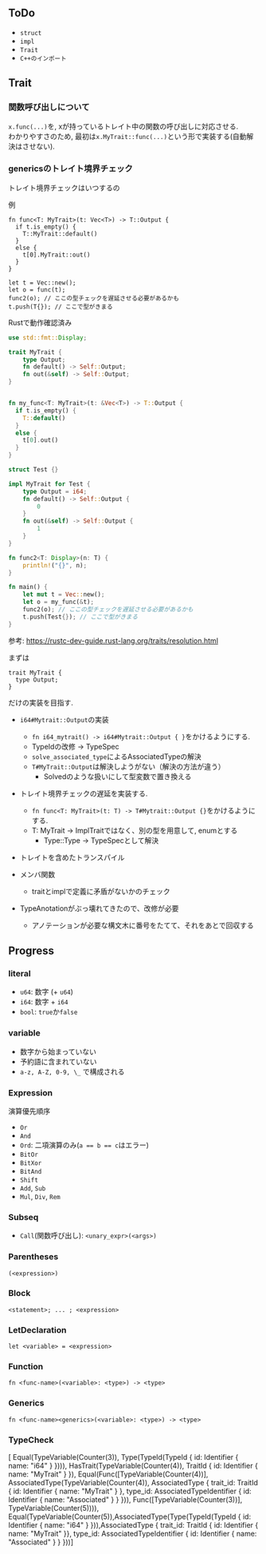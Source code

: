 ## ToDo

- `struct`
- `impl`
- `Trait`
- `C++のインポート`

## Trait

### 関数呼び出しについて

`x.func(...)`を, xが持っているトレイト中の関数の呼び出しに対応させる.  
わかりやすさのため, 最初は`x.MyTrait::func(...)`という形で実装する(自動解決はさせない).

### genericsのトレイト境界チェック

トレイト境界チェックはいつするの

例

```
fn func<T: MyTrait>(t: Vec<T>) -> T::Output {
  if t.is_empty() {
    T::MyTrait::default()
  }
  else {
    t[0].MyTrait::out()
  }
}

let t = Vec::new();
let o = func(t);
func2(o); // ここの型チェックを遅延させる必要があるかも
t.push(T{}); // ここで型がきまる
```

Rustで動作確認済み

```rust
use std::fmt::Display;

trait MyTrait {
    type Output;
    fn default() -> Self::Output;
    fn out(&self) -> Self::Output;
}


fn my_func<T: MyTrait>(t: &Vec<T>) -> T::Output {
  if t.is_empty() {
    T::default()
  }
  else {
    t[0].out()
  }
}

struct Test {}

impl MyTrait for Test {
    type Output = i64;
    fn default() -> Self::Output {
        0
    }
    fn out(&self) -> Self::Output {
        1
    }
}

fn func2<T: Display>(n: T) {
    println!("{}", n);
}

fn main() {
    let mut t = Vec::new();
    let o = my_func(&t);
    func2(o); // ここの型チェックを遅延させる必要があるかも
    t.push(Test{}); // ここで型がきまる
}
```

参考: https://rustc-dev-guide.rust-lang.org/traits/resolution.html

まずは
```
trait MyTrait {
  type Output;
}
```
だけの実装を目指す.

- `i64#Mytrait::Output`の実装
  - `fn i64_mytrait() -> i64#Mytrait::Output { }`をかけるようにする.
  - TypeIdの改修 -> TypeSpec
  - `solve_associated_type`によるAssociatedTypeの解決
  - `T#MyTrait::Output`は解決しようがない（解決の方法が違う）
    - Solvedのような扱いにして型変数で置き換える
- トレイト境界チェックの遅延を実装する.
  - `fn func<T: MyTrait>(t: T) -> T#Mytrait::Output {}`をかけるようにする.
  - T: MyTrait -> ImplTraitではなく、別の型を用意して, enumとする
    - Type::Type -> TypeSpecとして解決
- トレイトを含めたトランスパイル
- メンバ関数
  - traitとimplで定義に矛盾がないかのチェック
  

- TypeAnotationがぶっ壊れてきたので、改修が必要
  - アノテーションが必要な構文木に番号をたてて、それをあとで回収する

## Progress

### literal

- `u64`: 数字 (+ `u64`)
- `i64`: 数字 + `i64`
- `bool`: `true`か`false` 

### variable

- 数字から始まっていない
- 予約語に含まれていない
- `a-z, A-Z, 0-9, \_` で構成される

### Expression

演算優先順序

- `Or`
- `And`
- `Ord`: 二項演算のみ(`a == b == c`はエラー)
- `BitOr`
- `BitXor`
- `BitAnd`
- `Shift`
- `Add`, `Sub`
- `Mul`, `Div`, `Rem`

### Subseq

- `Call`(関数呼び出し): `<unary_expr>(<args>)`

### Parentheses

`(<expression>)`

### Block

`<statement>; ... ; <expression>`

### LetDeclaration

`let <variable> = <expression>`

### Function

`fn <func-name>(<variable>: <type>) -> <type>`

### Generics

`fn <func-name><generics>(<variable>: <type>) -> <type>`

### TypeCheck


[
Equal(TypeVariable(Counter(3)), Type(TypeId(TypeId { id: Identifier { name: "i64" } }))),
HasTrait(TypeVariable(Counter(4)), TraitId { id: Identifier { name: "MyTrait" } }),
Equal(Func([TypeVariable(Counter(4))], AssociatedType(TypeVariable(Counter(4)), AssociatedType { trait_id: TraitId { id: Identifier { name: "MyTrait" } }, type_id: AssociatedTypeIdentifier { id: Identifier { name: "Associated" } } })), Func([TypeVariable(Counter(3))], TypeVariable(Counter(5)))),
Equal(TypeVariable(Counter(5)),AssociatedType(Type(TypeId(TypeId { id: Identifier { name: "i64" } })),AssociatedType { trait_id: TraitId { id: Identifier { name: "MyTrait" }}, type_id: AssociatedTypeIdentifier { id: Identifier { name: "Associated" } } }))]
